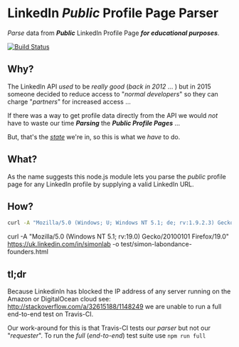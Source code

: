# LinkedIn *Public* Profile Page Parser

*Parse* data from ***Public*** LinkedIn Profile Page ***for educational purposes***.   

[![Build Status](https://travis-ci.org/nelsonic/linkedin-public-profile-parser.svg)](https://travis-ci.org/nelsonic/linkedin-public-profile-parser)

## Why?

The LinkedIn API *used* to be *really good* (*back in 2012* ... )
but in 2015 someone decided to reduce access to "*normal developers*" so they can charge "*partners*" for increased access ...

If there was a way to get profile data directly from the API
we would *not* have to waste our time
***Parsing*** the ***Public Profile Pages*** ...

But, that's the [*state*](http://stackoverflow.com/questions/tagged/linkedin)
we're in, so this is what we *have* to do.

## What?

As the name suggests this node.js module lets you
parse the *public* profile page for any LinkedIn profile
by supplying a valid LinkedIn URL.


## How?

```sh
curl -A "Mozilla/5.0 (Windows; U; Windows NT 5.1; de; rv:1.9.2.3) Gecko/20100401 Firefox/3.6.3" https://uk.linkedin.com/in/simonlab -o test/linkedin/simon-labondance-founders.html
```



curl -A "Mozilla/5.0 (Windows NT 5.1; rv:19.0) Gecko/20100101 Firefox/19.0" https://uk.linkedin.com/in/simonlab -o test/simon-labondance-founders.html


## tl;dr

Because LinkedinIn has blocked the IP address of any server
running on the Amazon or DigitalOcean cloud
see: http://stackoverflow.com/a/32615188/1148249
we are unable to run a full end-to-end test on Travis-CI.

Our work-around for this is that Travis-CI tests our *parser*
but not our "*requester*". To run the *full* (*end-to-end*) test suite
use `npm run full`
